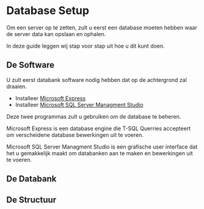 # Database Setup
Om een server op te zetten, zult u eerst een database moeten hebben waar de
server data kan opslaan en ophalen.

In deze guide leggen wij stap voor stap uit hoe u dit kunt doen.

## De Software
U zult eerst databank software nodig hebben dat op de achtergrond zal draaien.

* Installeer [Microsoft Express](https://www.microsoft.com/en-us/Download/details.aspx?id=101064)
* Installeer [Microsoft SQL Server Managment Studio](https://learn.microsoft.com/en-us/sql/ssms/download-sql-server-management-studio-ssms?view=sql-server-ver16)

Deze twee programmas zult u gebruiken om de database te beheren. 

Microsoft Express is een database engine die T-SQL Querries accepteert om verscheidene database bewerkingen uit te voeren.

Microsoft SQL Server Managment Studio is een grafische user interface dat het u gemakkelijk maakt om databanken aan te maken en bewerkingen uit te voeren.

## De Databank


## De Structuur